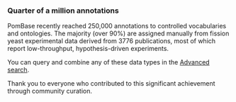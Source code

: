 ### Quarter of a million annotations
<!-- pombase_flags: frontpage -->
<!-- newsfeed_thumbnail: quarter_mill.png -->

PomBase recently reached 250,000 annotations to controlled
vocabularies and ontologies. The majority (over 90%) are assigned
manually from fission yeast experimental data derived from 3776
publications, most of which report low-throughput, hypothesis-driven experiments.

You can query and combine any of these data types in the
[Advanced search](https://www.pombase.org/query).

Thank you to everyone who contributed to this significant achievement
through community curation.
